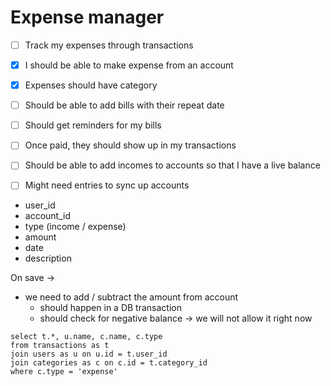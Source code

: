 # Expense manager

- [ ] Track my expenses through transactions
- [x] I should be able to make expense from an account
- [x] Expenses should have category
- [ ] Should be able to add bills with their repeat date 
- [ ] Should get reminders for my bills
- [ ] Once paid, they should show up in my transactions
- [ ] Should be able to add incomes to accounts so that I have a live balance
- [ ] Might need entries to sync up accounts


- user_id
- account_id
- type (income / expense)
- amount
- date
- description
  
On save ->
- we need to add / subtract the amount from account 
  - should happen in a DB transaction
  - should check for negative balance -> we will not allow it right now


```
select t.*, u.name, c.name, c.type
from transactions as t
join users as u on u.id = t.user_id
join categories as c on c.id = t.category_id
where c.type = 'expense'
```
